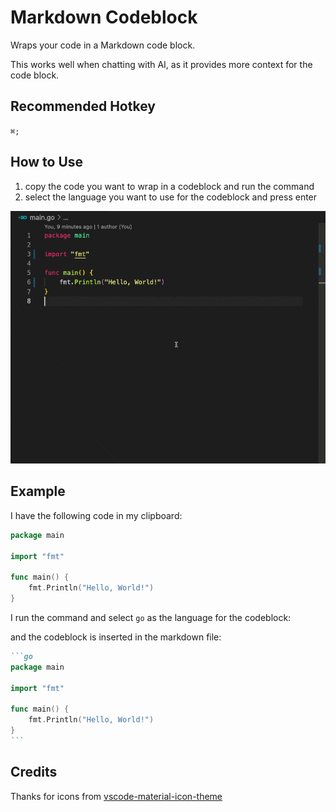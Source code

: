 # Markdown Codeblock

Wraps your code in a Markdown code block.

This works well when chatting with AI, as it provides more context for the code block.

## Recommended Hotkey

`⌘;`

## How to Use

1. copy the code you want to wrap in a codeblock and run the command
2. select the language you want to use for the codeblock and press enter

![Markdown Codeblock](metadata/markdown-codeblock-2.gif)

## Example

I have the following code in my clipboard:

```go
package main

import "fmt"

func main() {
    fmt.Println("Hello, World!")
}
```

I run the command and select `go` as the language for the codeblock:

and the codeblock is inserted in the markdown file:

````markdown
```go
package main

import "fmt"

func main() {
    fmt.Println("Hello, World!")
}
```
````

## Credits

Thanks for icons from [vscode-material-icon-theme](https://github.com/material-extensions/vscode-material-icon-theme)
